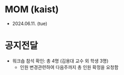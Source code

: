 # MOM (kaist)
- 2024.06.11. (tue)

# 공지전달
- 워크숍 참석 확인: 총 4명 (김용대 교수 외 학생 3명)
  - 인원 변경관련하여 다음주까지 총 인원 확정을 요청함

## 